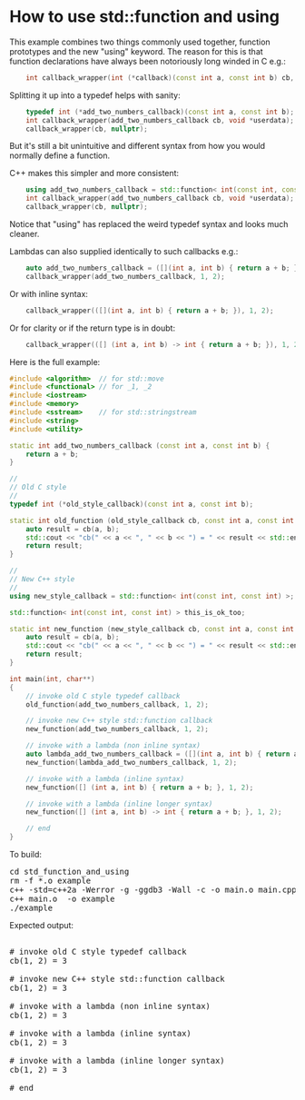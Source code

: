 How to use std::function and using
==================================

This example combines two things commonly used together, function
prototypes and the new "using" keyword. The reason for this is that
function declarations have always been notoriously long winded in C e.g.:
```C++
    int callback_wrapper(int (*callback)(const int a, const int b) cb, void *userdata);
```
Splitting it up into a typedef helps with sanity:
```C++
    typedef int (*add_two_numbers_callback)(const int a, const int b);
    int callback_wrapper(add_two_numbers_callback cb, void *userdata);
    callback_wrapper(cb, nullptr);
```
But it's still a bit unintuitive and different syntax from how you would
normally define a function.

C++ makes this simpler and more consistent:
```C++
    using add_two_numbers_callback = std::function< int(const int, const int) > sumFunc;
    int callback_wrapper(add_two_numbers_callback cb, void *userdata);
    callback_wrapper(cb, nullptr);
```
Notice that "using" has replaced the weird typedef syntax and looks much cleaner.

Lambdas can also supplied identically to such callbacks e.g.:
```C++
    auto add_two_numbers_callback = ([](int a, int b) { return a + b; });
    callback_wrapper(add_two_numbers_callback, 1, 2);
```
Or with inline syntax:
```C++
    callback_wrapper(([](int a, int b) { return a + b; }), 1, 2);
```
Or for clarity or if the return type is in doubt:
```C++
    callback_wrapper(([] (int a, int b) -> int { return a + b; }), 1, 2);
```
Here is the full example:
```C++
#include <algorithm>  // for std::move
#include <functional> // for _1, _2
#include <iostream>
#include <memory>
#include <sstream>    // for std::stringstream
#include <string>
#include <utility>

static int add_two_numbers_callback (const int a, const int b) {
    return a + b;
}

//
// Old C style
//
typedef int (*old_style_callback)(const int a, const int b);

static int old_function (old_style_callback cb, const int a, const int b) {
    auto result = cb(a, b);
    std::cout << "cb(" << a << ", " << b << ") = " << result << std::endl;
    return result;
}

//
// New C++ style
//
using new_style_callback = std::function< int(const int, const int) >;

std::function< int(const int, const int) > this_is_ok_too;

static int new_function (new_style_callback cb, const int a, const int b) {
    auto result = cb(a, b);
    std::cout << "cb(" << a << ", " << b << ") = " << result << std::endl;
    return result;
}

int main(int, char**)
{
    // invoke old C style typedef callback
    old_function(add_two_numbers_callback, 1, 2);

    // invoke new C++ style std::function callback
    new_function(add_two_numbers_callback, 1, 2);

    // invoke with a lambda (non inline syntax)
    auto lambda_add_two_numbers_callback = ([](int a, int b) { return a + b; });
    new_function(lambda_add_two_numbers_callback, 1, 2);

    // invoke with a lambda (inline syntax)
    new_function([] (int a, int b) { return a + b; }, 1, 2);

    // invoke with a lambda (inline longer syntax)
    new_function([] (int a, int b) -> int { return a + b; }, 1, 2);

    // end
}
```
To build:
<pre>
cd std_function_and_using
rm -f *.o example
c++ -std=c++2a -Werror -g -ggdb3 -Wall -c -o main.o main.cpp
c++ main.o  -o example
./example
</pre>
Expected output:
<pre>

# invoke old C style typedef callback
cb(1, 2) = 3

# invoke new C++ style std::function callback
cb(1, 2) = 3

# invoke with a lambda (non inline syntax)
cb(1, 2) = 3

# invoke with a lambda (inline syntax)
cb(1, 2) = 3

# invoke with a lambda (inline longer syntax)
cb(1, 2) = 3

# end
</pre>
